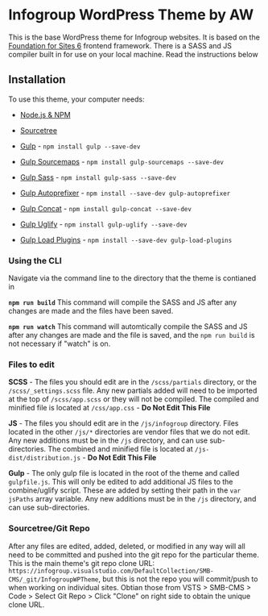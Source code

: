 # Infogroup WordPress Theme by AW

This is the base WordPress theme for Infogroup websites. It is based on the [Foundation for Sites 6](http://foundation.zurb.com/sites) frontend framework. There is a SASS and JS compiler built in for use on your local machine. Read the instructions below

## Installation

To use this theme, your computer needs:

- [Node.js & NPM](https://nodejs.org/en/download/)

- [Sourcetree](https://www.sourcetreeapp.com/)

- [Gulp](https://www.npmjs.com/package/gulp) - `npm install gulp --save-dev`

- [Gulp Sourcemaps](https://www.npmjs.com/package/gulp-sourcemaps) - `npm install gulp-sourcemaps --save-dev`

- [Gulp Sass](https://www.npmjs.com/package/gulp-sass) - `npm install gulp-sass --save-dev`

- [Gulp Autoprefixer](https://www.npmjs.com/package/gulp-autoprefixer) - `npm install --save-dev gulp-autoprefixer`

- [Gulp Concat](https://www.npmjs.com/package/gulp-concat) - `npm install gulp-concat --save-dev`

- [Gulp Uglify](https://www.npmjs.com/package/gulp-uglify) - `npm install gulp-uglify --save-dev`

- [Gulp Load Plugins](https://www.npmjs.com/package/gulp-load-plugins) - `npm install --save-dev gulp-load-plugins`

### Using the CLI

Navigate via the command line to the directory that the theme is contianed in

**`npm run build`** This command will compile the SASS and JS after any changes are made and the files have been saved.

**`npm run watch`** This command will automtically compile the SASS and JS after any changes are made and the file is saved, and the `npm run build` is not necessary if "watch" is on.

### Files to edit

**SCSS** - The files you should edit are in the `/scss/partials` directory, or the `/scss/_settings.scss` file. Any new partials added will need to be imported at the top of `/scss/app.scss` or they will not be compiled. The compiled and minified file is located at `/css/app.css` - **Do Not Edit This File**

**JS** - The files you should edit are in the `/js/infogroup` directory. Files located in the other `/js/*` directories are vendor files that we do not edit. Any new additions must be in the `/js` directory, and can use sub-directories. The combined and minified file is located at `/js-dist/distribution.js` - **Do Not Edit This File**

**Gulp** - The only gulp file is located in the root of the theme and called `gulpfile.js`. This will only be edited to add additional JS files to the combine/uglify script. These are added by setting their path in the `var jsPaths` array variable. Any new additions must be in the `/js` directory, and can use sub-directories.

### Sourcetree/Git Repo

After any files are edited, added, deleted, or modified in any way will all need to be committed and pushed into the git repo for the particular theme. This is the main theme's git repo clone URL: `https://infogroup.visualstudio.com/DefaultCollection/SMB-CMS/_git/InfogroupWPTheme`, but this is not the repo you will commit/push to when working on individual sites. Obtian those from VSTS > SMB-CMS > Code > Select Git Repo > Click "Clone" on right side to obtain the unique clone URL.